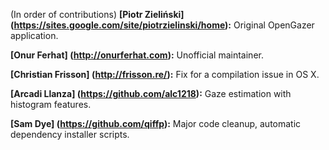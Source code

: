 (In order of contributions)
**[Piotr Zieliński] (https://sites.google.com/site/piotrzielinski/home):** Original OpenGazer application.

**[Onur Ferhat] (http://onurferhat.com):** Unofficial maintainer.

**[Christian Frisson] (http://frisson.re/):** Fix for a compilation issue in OS X.

**[Arcadi Llanza] (https://github.com/alc1218):** Gaze estimation with histogram features.

**[Sam Dye] (https://github.com/qiffp):** Major code cleanup, automatic dependency installer scripts.